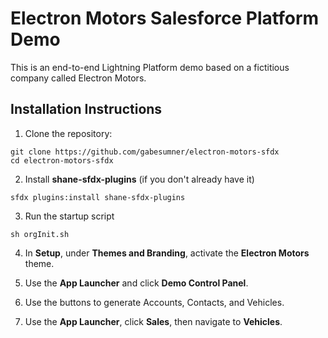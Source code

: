 # Electron Motors Salesforce Platform Demo

This is an end-to-end Lightning Platform demo based on a fictitious company called Electron Motors.

## Installation Instructions

1. Clone the repository:

```
git clone https://github.com/gabesumner/electron-motors-sfdx
cd electron-motors-sfdx
```

2. Install **shane-sfdx-plugins** (if you don't already have it)

  ```
  sfdx plugins:install shane-sfdx-plugins
  ```

3. Run the startup script

  ```
  sh orgInit.sh
  ```

4. In **Setup**, under **Themes and Branding**, activate the **Electron Motors** theme.

5. Use the **App Launcher** and click **Demo Control Panel**.

6. Use the buttons to generate Accounts, Contacts, and Vehicles.

7. Use the **App Launcher**, click **Sales**, then navigate to **Vehicles**.
